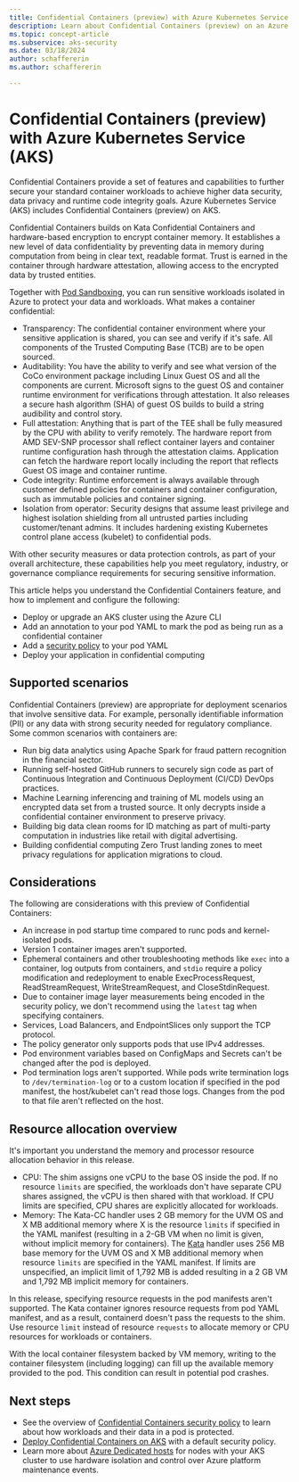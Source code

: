 ```yaml
---
title: Confidential Containers (preview) with Azure Kubernetes Service (AKS)
description: Learn about Confidential Containers (preview) on an Azure Kubernetes Service (AKS) cluster to maintain security and protect sensitive information.
ms.topic: concept-article
ms.subservice: aks-security
ms.date: 03/18/2024
author: schaffererin
ms.author: schaffererin

---
```


# Confidential Containers (preview) with Azure Kubernetes Service (AKS)

Confidential Containers provide a set of features and capabilities to further secure your standard container workloads to achieve higher data security, data privacy and runtime code integrity goals. Azure Kubernetes Service (AKS) includes Confidential Containers (preview) on AKS.

Confidential Containers builds on Kata Confidential Containers and hardware-based encryption to encrypt container memory. It establishes a new level of data confidentiality by preventing data in memory during computation from being in clear text, readable format. Trust is earned in the container through hardware attestation, allowing access to the encrypted data by trusted entities.

Together with [Pod Sandboxing][pod-sandboxing-overview], you can run sensitive workloads isolated in Azure to protect your data and workloads. What makes a container confidential:

* Transparency: The confidential container environment where your sensitive application is shared, you can see and verify if it's safe. All components of the Trusted Computing Base (TCB) are to be open sourced.
* Auditability: You have the ability to verify and see what version of the CoCo environment package including Linux Guest OS and all the components are current. Microsoft signs to the guest OS and container runtime environment for verifications through attestation. It also releases a secure hash algorithm (SHA) of guest OS builds to build a string audibility and control story.
* Full attestation: Anything that is part of the TEE shall be fully measured by the CPU with ability to verify remotely. The hardware report from AMD SEV-SNP processor shall reflect container layers and container runtime configuration hash through the attestation claims. Application can fetch the hardware report locally including the report that reflects Guest OS image and container runtime.
* Code integrity: Runtime enforcement is always available through customer defined policies for containers and container configuration, such as immutable policies and container signing.
* Isolation from operator: Security designs that assume least privilege and highest isolation shielding from all untrusted parties including customer/tenant admins. It includes hardening existing Kubernetes control plane access (kubelet) to confidential pods.

With other security measures or data protection controls, as part of your overall architecture, these capabilities help you meet regulatory, industry, or governance compliance requirements for securing sensitive information.

This article helps you understand the Confidential Containers feature, and how to implement and configure the following:

* Deploy or upgrade an AKS cluster using the Azure CLI
* Add an annotation to your pod YAML to mark the pod as being run as a confidential container
* Add a [security policy][confidential-containers-security-policy] to your pod YAML
* Deploy your application in confidential computing

## Supported scenarios

Confidential Containers (preview) are appropriate for deployment scenarios that involve sensitive data. For example, personally identifiable information (PII) or any data with strong security needed for regulatory compliance. Some common scenarios with containers are:

- Run big data analytics using Apache Spark for fraud pattern recognition in the financial sector.
- Running self-hosted GitHub runners to securely sign code as part of Continuous Integration and Continuous Deployment (CI/CD) DevOps practices.
- Machine Learning inferencing and training of ML models using an encrypted data set from a trusted source. It only decrypts inside a confidential container environment to preserve privacy.
- Building big data clean rooms for ID matching as part of multi-party computation in industries like retail with digital advertising.
- Building confidential computing Zero Trust landing zones to meet privacy regulations for application migrations to cloud.

## Considerations

The following are considerations with this preview of Confidential Containers:

* An increase in pod startup time compared to runc pods and kernel-isolated pods.
* Version 1 container images aren't supported.
* Ephemeral containers and other troubleshooting methods like `exec` into a container, log outputs from containers, and `stdio` require a policy modification and redeployment to enable ExecProcessRequest, ReadStreamRequest, WriteStreamRequest, and CloseStdinRequest.
* Due to container image layer measurements being encoded in the security policy, we don't recommend using the `latest` tag when specifying containers.
* Services, Load Balancers, and EndpointSlices only support the TCP protocol.
* The policy generator only supports pods that use IPv4 addresses.
* Pod environment variables based on ConfigMaps and Secrets can't be changed after the pod is deployed.
* Pod termination logs aren't supported. While pods write termination logs to `/dev/termination-log` or to a custom location if specified in the pod manifest, the host/kubelet can't read those logs. Changes from the pod to that file aren't reflected on the host.

## Resource allocation overview

It's important you understand the memory and processor resource allocation behavior in this release.

* CPU: The shim assigns one vCPU to the base OS inside the pod. If no resource `limits` are specified, the workloads don't have separate CPU shares assigned, the vCPU is then shared with that workload. If CPU limits are specified, CPU shares are explicitly allocated for workloads.
* Memory: The Kata-CC handler uses 2 GB memory for the UVM OS and X MB additional memory where X is the resource `limits` if specified in the YAML manifest (resulting in a 2-GB VM when no limit is given, without implicit memory for containers). The [Kata][kata-technical-documentation] handler uses 256 MB base memory for the UVM OS and X MB additional memory when resource `limits` are specified in the YAML manifest. If limits are unspecified, an implicit limit of 1,792 MB is added resulting in a 2 GB VM and 1,792 MB implicit memory for containers.

In this release, specifying resource requests in the pod manifests aren't supported. The Kata container ignores resource requests from pod YAML manifest, and as a result, containerd doesn't pass the requests to the shim. Use resource `limit` instead of resource `requests` to allocate memory or CPU resources for workloads or containers.

With the local container filesystem backed by VM memory, writing to the container filesystem (including logging) can fill up the available memory provided to the pod. This condition can result in potential pod crashes.

## Next steps

* See the overview of [Confidential Containers security policy][confidential-containers-security-policy] to learn about how workloads and their data in a pod is protected.
* [Deploy Confidential Containers on AKS][deploy-confidential-containers-default-aks] with a default security policy.
* Learn more about [Azure Dedicated hosts][azure-dedicated-hosts] for nodes with your AKS cluster to use hardware isolation and control over Azure platform maintenance events.

<!-- EXTERNAL LINKS -->
[kata-technical-documentation]: https://katacontainers.io/docs/

<!-- INTERNAL LINKS -->
[pod-sandboxing-overview]: use-pod-sandboxing.md
[azure-dedicated-hosts]: /azure/virtual-machines/dedicated-hosts
[deploy-confidential-containers-default-aks]: deploy-confidential-containers-default-policy.md
[confidential-containers-security-policy]: /azure/confidential-computing/confidential-containers-aks-security-policy

